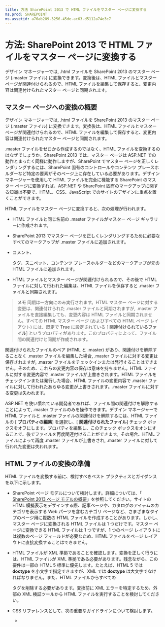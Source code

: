 ```yaml
---
title: 方法 SharePoint 2013 で HTML ファイルをマスター ページに変換する
ms.prod: SHAREPOINT
ms.assetid: a76ab289-3256-45de-ac63-d5112a74e3c7
---
```



# 方法: SharePoint 2013 で HTML ファイルをマスター ページに変換する
デザイン マネージャーでは, .html ファイルを SharePoint 2013 のマスター ページ (.master ファイル) に変換できます。変換後は、HTML ファイルとマスター ページが関連付けられるので、HTML ファイルを編集して保存すると、変更内容は関連付けられたマスター ページと同期されます。
## マスター ページへの変換の概要
<a name="Introduction"> </a>

デザイン マネージャーでは, .html ファイルを SharePoint 2013 のマスター ページ (.master ファイル) に変換できます。変換後は、HTML ファイルとマスター ページが関連付けられるので、HTML ファイルを編集して保存すると、変更内容は関連付けられたマスター ページと同期されます。
  
    
    
.master ファイルをゼロから作成するのではなく、HTML ファイルを変換するのはなぜでしょうか。SharePoint 2013 では、マスター ページは ASP.NET での動作とまったく同様に動作しますが、SharePoint でマスター ページを正しくレンダリングするには、SharePoint 固有のコントロールやコンテンツ プレースホルダーなど特定の要素がそのページ上に存在している必要があります。デザイン マネージャーを使用して HTML ファイルを完全に機能する SharePoint のマスター ページに変換すれば、ASP.NET や SharePoint 固有のマークアップに関する知識は不要で、HTML、CSS、JavaScript でのサイトのデザインに重点を置くことができます。
  
    
    
HTML ファイルをマスター ページに変換すると、次の処理が行われます。
  
    
    

- HTML ファイルと同じ名前の .master ファイルがマスター ページ ギャラリーに作成されます。
    
  
- SharePoint 2013 でマスター ページを正しくレンダリングするために必要なすべてのマークアップが .master ファイルに追加されます。
    
  
- コメント、 **<div>** タグ、スニペット、コンテンツ プレースホルダーなどのマークアップが元の HTML ファイルに追加されます。
    
  
- HTML ファイルとマスター ページが関連付けられるので、その後で HTML ファイルに対して行われた編集は、HTML ファイルを保存すると .master ファイルと同期されます。
    
  

> **メモ**
> 同期は一方向にのみ実行されます。HTML マスター ページに対する変更は、関連付けられた .master ファイルと同期されますが, .master ファイルを直接編集しても、変更内容は HTML ファイルと同期されません。すべての HTML マスター ページ (およびすべての HTML ページ レイアウト) には、既定で **True** に設定されている [ **関連付けられているファイル**] というプロパティがあります。このプロパティによって、ファイル間の関連付けと同期が作成されます。 
  
    
    

関連付けられたファイルのペア (HTML と .master) があり、関連付けを解除することなく .master ファイルを編集した場合, .master ファイルに対する変更は保存されますが, .master ファイルをチェックインまたは発行することはできません。そのため、これらの変更内容の保存は意味を持ちません。HTML ファイルに対する変更内容で .master ファイルが上書きされます。HTML ファイルをチェックインまたは発行した場合、HTML ファイルの変更内容で .master ファイルに対して行われたあらゆる変更が上書きされます。.master ファイルに対する変更は失われます。
  
    
    
ASP.NET を使い慣れている開発者であれば、ファイル間の関連付けを解除することによって, .master ファイルのみを操作できます。デザイン マネージャーで HTML ファイルと .master ファイルの関連付けを解除するには、HTML ファイルの [ **プロパティの編集**] を選択し、[ **関連付けられたファイル**] チェック ボックスをオフにします。プロパティを編集し、このチェック ボックスをオンにすることで、後でファイルを再度関連付けることができます。その場合、HTML ファイルによって再度 .master ファイルが上書きされ, .master ファイルに対して行われた変更は失われます。
  
    
    

## HTML ファイルの変換の準備
<a name="Prepare"> </a>

HTML ファイルを変換する前に、検討すべきベスト プラクティスとガイダンスを以下に示します。
  
    
    

- SharePoint ページ モデルについて検討します。詳細については、「 [SharePoint 2013 ページ モデルの概要](overview-of-the-sharepoint-2013-page-model.md)」を参照してください。サイトの HTML 模擬表示をデザインする際、記事ページや、カタログのアイテムのカテゴリを表示する Web パーツを含むカテゴリ ページなど、さまざまなタイプのページ用に複数の HTML ファイルを作成することがあります。しかし、マスター ページに変換される HTML ファイルは 1 つだけです。マスター ページに変換できる HTML ファイルは 1 つですが、1 つのページ レイアウトには複数のページ フィールドが必要なため、HTML ファイルをページ レイアウトに直接変換することはできません。
    
  
- HTML ファイルが XML 準拠であることを確認します。変換を正しく行うには、HTML ファイルが XML 準拠である必要があります。残念ながら、この要件は一部の HTML 5 標準に優先します。たとえば、HTML 5 では **doctype** を小文字で指定できますが、XML では **doctype** は大文字でなければなりません。また、HTML ファイルからすべての **<form>** タグを削除する必要があります。変換前に XML エラーを特定するため、外部の XML 検証ツールから HTML ファイルを実行することを検討してください。
    
  
- CSS リファレンスとして、次の重要なガイドラインについて検討します。
    
  - **<style>** ブロックを **<head>** タグ内に配置しないでください。これらのスタイルは変換時に削除されます。代わりに、HTML ファイルから外部の CSS ファイルにリンクしてください。
    
  
  - Web フォントを使用しない場合は、 `ms-design-css-conversion="no"` を **<CSS link>** タグに追加します。
    
  
  - **<body>**、 **<div>**、 **< img>** などの一般的な HTML タグへのスタイルの適用は慎重に行ってください。リボンを含む、SharePoint デザイン内のすべてのものが **<body>** タグ内に含まれます。通常、 **<body>** タグに適用するスタイルには、代わりに **<div id="s4-bodyContainer">** に適用することを検討してください。これは、SharePoint 2013 でページの本体に使用されるタグです。また、SharePoint 2013 では、使用する多くの画像が **<img>** タグに適用されるすべてのスタイルによって影響を受けます。
    
  
  - 多くのデザイナーは、クラスを **<ul>** および **<li>** 要素に適用することによって、ナビゲーションのスタイルを設定します。しかし、SharePoint 2013 では動的ナビゲーション コントロールが使用され、ユーザーはそれをスニペット ギャラリーからマスター ページに追加できます。SharePoint 2013 のナビゲーション コントロールに既定で適用されるスタイルは、上書きする必要があります。
    
  
- ファイルの命名に関する次の潜在的な問題について検討します。
    
  - Index.html と Index.htm がある場合、これらのファイルの .master ファイルは同じ名前になります。
    
  
  - Design/Index.html と Design/SubDesign/Index.html がある場合、これらのファイルはどちらもそれぞれ別個の .master ファイルに変換できますが、デザイン マネージャーのマスター ページの一覧ではどちらも Index.html として表示されます。両者を明確にするには、各ファイルの省略記号ボタンをクリックまたは選択して、フル パスを表示します。
    
  
- JavaScript ウィジェットを追加する場合は、 **<script>** 開始タグを単独で行に配置します。
    
  ```
  
  <script>
  (function( …

  ```


    次のように、同じ行に配置しないでください。
    


  ```
  
  <Script> (function( …
  ```

- JQuery ライブラリへの参照 (外部参照) は **</head>** タグの前に配置する必要があります。
    
  

## HTML ファイルをマスター ページに変換する
<a name="Convert"> </a>

HTML ファイルを変換する前に、まず、HTML ファイルを含む、すべてのデザイン ファイルをアップロードする必要があります。詳細については、「 [[方法]: SharePoint 2013 マスター ページ ギャラリーへのネットワーク ドライブの割り当て](how-to-map-a-network-drive-to-the-sharepoint-2013-master-page-gallery.md)」を参照してください。
  
    
    

### HTML ファイルを .master ファイルに変換するには


1. 発行サイトに移動します。
    
  
2. ページの右上隅で [ **設定**] を選択し、[ **デザイン マネージャー**] を選択します。
    
  
3. デザイン マネージャーの左側のナビゲーション ウィンドウで、[ **マスター ページの編集**] を選択します。
    
  
4. [ **HTML ファイルを SharePoint マスター ページに変換**] を選択します。
    
  
5. [ **メディアの選択**] ダイアログ ボックスで、変換する HTML ファイルを参照して選択します。
    
    > **メモ**
      > デザイン ファイルをアップロードする場合は、1 つのデザインに関連付けられたすべてのファイルをマスター ページ ギャラリー内のそれぞれのフォルダーに保持する必要があります。デザイン フォルダーをマッピングされたネットワーク ドライブにコピーすると、マスター ページ ギャラリーには作成したすべてのフォルダー構造が維持されます。 
6. [ **挿入**] を選択します。
    
    ここで、SharePoint 2013 によって、HTML ファイルが同じ名前の .master ファイルに変換されます。
    
    デザイン マネージャーに HTML ファイルが表示され、[状態] 列には次の 2 つの状態のどちらかが表示されます。
    
  - エラー
    
  
  - **正常に変換されました**
    
  
7. [状態] 列のリンクをクリックして、ファイルをプレビューするか、マスター ページに関するエラーまたは警告を表示します。
    
    エラー
    
    エラーと警告への対応の詳細については、「 [SharePoint 2013 でページをプレビューしているときのエラーと警告を解決する方法](how-to-resolve-errors-and-warnings-when-previewing-a-page-in-sharepoint-2013.md)」を参照してください。
    
    さまざまなページを持つマスター ページのプレビューの詳細については、「 [方法: SharePoint 2013 デザイン マネージャーでプレビュー ページを変更する](how-to-change-the-preview-page-in-sharepoint-2013-design-manager.md)」を参照してください。
    
    プレビュー ページの右上隅には、[スニペット] リンクもあります。このリンクをクリックすると、スニペット ギャラリーが開きます。スニペット ギャラリーでは、デザインの静的コントロールまたは模擬表示コントロールを動的 SharePoint コントロールと置き換えることができます。詳細については、「 [SharePoint 2013 デザイン マネージャー スニペット](sharepoint-2013-design-manager-snippets.md)」を参照してください。
    
  
8. エラーを修正するには、HTML エディターを使用して、マッピングされたドライブ内の HTML ファイルを開いて編集することにより、サーバー上に直接置かれている HTML ファイルを編集します。HTML ファイルを保存するたびに、すべての変更内容が関連付けられた .master ファイルと同期されます。
    
  
9. マスター ページが正常にプレビューされた後は、HTML ファイルに **<div>** タグが追加されています。 **<div>** タグを表示するには、ページ下部までスクロールしなければならないことがあります。
    
    この **<div>** はメイン コンテンツ ブロックで、 **ContentPlaceHolderMain** というコンテンツ プレースホルダー内に置かれます。実行時に閲覧者がサイトを参照してページを要求すると、このコンテンツ プレースホルダーには、一致するコンテンツ領域内にコンテンツを含むページ レイアウトのコンテンツが設定されます。この **<div>** は、マスター ページ上にページ レイアウトを表示させる場所に位置付ける必要があります。
    
    HTML ファイルにページ本体の静的コンテンツまたは模擬表示コンテンツが含まれる場合、ここでその静的コンテンツを HTML マスター ページから削除して、ページ レイアウト、ページ フィールド コントロール、スニペット、表示テンプレートなど、SharePoint ページ モデルの他の要素にこれらのスタイルを適用するプロセスを開始します。たとえば、「 [[方法]: SharePoint 2013 でページ レイアウトを作成する方法](how-to-create-a-page-layout-in-sharepoint-2013.md)」を参照してください。
    
  

## 変換後の HTML ファイルの理解
<a name="Understand"> </a>

HTML ファイルをマスター ページに変換すると、多数のマークアップ行が HTML ファイルに追加されます。このマークアップの大部分は無視しても問題はなく、ブラウザーでソースを表示したときにサイトの最終的なマークアップに表示されませんが、HTML ファイルを SharePoint が実際に使用する .master ファイルに変換する上では、このマークアップは重要です。HTML ファイルに対する変更を保存するたびに、この SharePoint マークアップにより、関連付けられた .master ファイルに対して同じ変更をバックグラウンドで行うことができます。
  
    
    
追加されるマークアップには、 **<head>** タグの前または中に含まれるタグ、スニペット、コンテンツ プレースホルダーなどがあります。大部分のマークアップは、コメント タグに囲まれていますが、HTML ファイルに対する変更を保存するたびに、その中の ASP.NET マークアップを使用できるよう、変換プロセスによってコメントが取り除かれます。
  
    
    

### マークアップの種類

HTML ファイルに追加されるマークアップの種類の分類を以下に示します。
  
    
    

- **ドキュメント プロパティ** - **<mso>** タグには、ファイル自体と, .master ファイルへの変換を正常に行うために必要ないくつかのプロパティに関する情報などの SharePoint メタデータが含まれます。
    
  ```HTML
  
<mso:CustomDocumentProperties>
<mso:HtmlDesignFromMaster msdt:dt="string"></mso:HtmlDesignFromMaster>
<mso:HtmlDesignStatusAndPreview msdt:dt="string">http://[server_name]/sites/PubSite/_catalogs/masterpage/[site_name]/index.html, Conversion successful.</mso:HtmlDesignStatusAndPreview>
<mso:ContentTypeId msdt:dt="string">0x0101000F1C8B9E0EB4BE489F09807B2C53288F0054AD6EF48B9F7B45A142F8173F171BD10003D357F861E29844953D5CAA1D4D8A3A0084F0F9C7FCB65541A59990D173DA60FA</mso:ContentTypeId>
<mso:HtmlDesignAssociated msdt:dt="string">1</mso:HtmlDesignAssociated>
<mso:HtmlDesignConversionSucceeded msdt:dt="string">True</mso:HtmlDesignConversionSucceeded>
</mso:CustomDocumentProperties>
  ```

- **SharePoint 名前空間登録** - **<SPM>** タグ ("SharePoint マークアップ") により、SharePoint 名前空間を登録する行が追加されます。
    
  ```HTML
  
<!--SPM:<%@Register Tagprefix="SharePoint" Namespace="Microsoft.SharePoint.WebControls" Assembly="Microsoft.SharePoint, Version=15.0.0.0, Culture=neutral, PublicKeyToken=71e9bce111e9429c"%>-->
        <!--SPM:<%@Register Tagprefix="WebPartPages" Namespace="Microsoft.SharePoint.WebPartPages" Assembly="Microsoft.SharePoint, Version=15.0.0.0, Culture=neutral, PublicKeyToken=71e9bce111e9429c"%>-->
  ```

- **コメント** - **<CS>** および **<CE>** ("コメント開始" と "コメント終了") タグは、変換プロセスで無視されます。これらのタグは、マークアップ行の解析に役立ちます。
    
  ```HTML
  
<!--CS: Start Page Head Contents Snippet-->
…
<!--CE: End Page Head Contents Snippet-->

  <!--CS: Start Ribbon Snippet-->
…
<!--CE: End Ribbon Snippet-->

<!--CS: Start PlaceHolderMain Snippet-->
…
<!--CE: End PlaceHolderMain Snippet-->
  ```

- **スニペット** - **<MS>** および **<ME>** ("マークアップ開始" と "マークアップ終了") タグには、SharePoint コントロールまたはスニペットの開始と終了が含まれます。スニペットとは、SharePoint 機能をページに追加する SharePoint コントロールです。スニペット ギャラリーを使用して、ユーザー自身でスニペットを追加できます。詳細については、「 [SharePoint 2013 デザイン マネージャー スニペット](sharepoint-2013-design-manager-snippets.md)」を参照してください。
    
  ```HTML
  
<!--MS:<SharePoint:RobotsMetaTag runat="server">-->
        <!--ME:</SharePoint:RobotsMetaTag>-->
        <!--MS:<SharePoint:PageTitle runat="server">-->
            <!--MS:<asp:ContentPlaceHolder id="PlaceHolderPageTitle" runat="server">-->
                <!--MS:<SharePoint:ProjectProperty Property="Title" runat="server">-->
                <!--ME:</SharePoint:ProjectProperty>-->
            <!--ME:</asp:ContentPlaceHolder>-->
        <!--ME:</SharePoint:PageTitle>-->
        <!--MS:<SharePoint:StartScript runat="server">-->
        <!--ME:</SharePoint:StartScript>-->
        <!--MS:<SharePoint:CssLink runat="server" Version="15">-->
        <!--ME:</SharePoint:CssLink>-->
        <!--MS:<SharePoint:CacheManifestLink runat="server">-->
        <!--ME:</SharePoint:CacheManifestLink>-->
        <!--MS:<SharePoint:PageRenderMode runat="server" RenderModeType="Standard">-->
        <!--ME:</SharePoint:PageRenderMode>-->
        <!--MS:<SharePoint:ScriptLink language="javascript" name="core.js" OnDemand="true" runat="server" Localizable="false">-->
        <!--ME:</SharePoint:ScriptLink>-->
        <!--MS:<SharePoint:ScriptLink language="javascript" name="menu.js" OnDemand="true" runat="server" Localizable="false">-->
        <!--ME:</SharePoint:ScriptLink>-->
        <!--MS:<SharePoint:ScriptLink language="javascript" name="callout.js" OnDemand="true" runat="server" Localizable="false">-->
        <!--ME:</SharePoint:ScriptLink>-->
        <!--MS:<SharePoint:ScriptLink language="javascript" name="sharing.js" OnDemand="true" runat="server" Localizable="false">-->
        <!--ME:</SharePoint:ScriptLink>-->
        <!--MS:<SharePoint:ScriptLink language="javascript" name="suitelinks.js" OnDemand="true" runat="server" Localizable="false">-->
        <!--ME:</SharePoint:ScriptLink>-->
        <!--MS:<SharePoint:CustomJSUrl runat="server">-->
        <!--ME:</SharePoint:CustomJSUrl>-->
        <!--MS:<SharePoint:SoapDiscoveryLink runat="server">-->
        <!--ME:</SharePoint:SoapDiscoveryLink>-->
        <!--MS:<SharePoint:AjaxDelta id="DeltaPlaceHolderAdditionalPageHead" Container="false" runat="server">-->
            <!--MS:<asp:ContentPlaceHolder id="PlaceHolderAdditionalPageHead" runat="server">-->
            <!--ME:</asp:ContentPlaceHolder>-->
            <!--MS:<SharePoint:DelegateControl runat="server" ControlId="AdditionalPageHead" AllowMultipleControls="true">-->
            <!--ME:</SharePoint:DelegateControl>-->
            <!--MS:<asp:ContentPlaceHolder id="PlaceHolderBodyAreaClass" runat="server">-->
            <!--ME:</asp:ContentPlaceHolder>-->
        <!--ME:</SharePoint:AjaxDelta>-->
        <!--MS:<SharePoint:CssRegistration Name="Themable/corev15.css" runat="server">-->
        <!--ME:</SharePoint:CssRegistration>-->
        <!--MS:<SharePoint:AjaxDelta id="DeltaSPWebPartManager" runat="server">-->
            <!--MS:<WebPartPages:SPWebPartManager runat="server">-->
            <!--ME:</WebPartPages:SPWebPartManager>-->
        <!--ME:</SharePoint:AjaxDelta>-->
  ```

- **プレビュー ブロック** - **<PS>** および **<PE>** ("プレビュー開始" と "プレビュー終了") タグは、設計時のプレビューにのみ影響を与えるため編集する必要がない HTML コードのセクションを囲みます。これらのプレビュー セクションは、SharePoint コントロールまたはスニペットの挿入時のスナップショットです。プレビューを使用することによって、クライアント側の HTML エディターで HTML ファイルに対してより有効に作業できるようになります。ただし、そのプレビューでコンテンツまたはスタイル設定を変更しても、SharePoint が最終的に使用する .master ファイルに対する効果は長続きしません。スニペットにスタイルを設定するには、SharePoint スタイルを指定し、独自のカスタム CSS で上書きする必要があります。
    
  ```HTML
  
<!--PS: Start of READ-ONLY PREVIEW (do not modify) -->
<div class="DefaultContentBlock" style="background:rgb(0, 114, 198); color:white; width:100%; padding:8px; height:64px; overflow:hidden;">The SharePoint ribbon will be here when your file is either previewed on or applied to your site.</div>
<!--PE: End of READ-ONLY PREVIEW -->
  ```

- **SharePoint ID** - 変換時に HTML ファイルに追加されるスニペットのうち 2 つ (Page Head Contents スニペットと SharePoint Ribbon) には、SharePoint ID、すなわち SID (それぞれ 00 と 02) が関連付けられています。これらの ID を使用して、スニペットを短縮し、ページ内の HTML を読みやすくすることができます。
    
  ```HTML
  
<!--SID:00 -->

<!--SID:02 {Ribbon}-->
  ```


### 追加されるスニペット

HTML ファイルに追加されるスニペットのうち 2 つについて理解することが重要です。これらのスニペットは変換時に自動的に追加されますが、スニペット ギャラリーから追加することはできません。
  
    
    

- **Ribbon** - コンテンツ作成者がページを作成し、SharePoint サイトにコンテンツを作成できるようにするには、マスター ページにリボンと SharePoint 2013 で新たに導入された "スィート ナビゲーション" が必要です。リボンはセキュリティトリミング スニペットに含まれるため、閲覧者がサイトを参照すると、リボンは認証されたユーザーにのみ表示され、匿名ユーザーには表示されません。リボンをページ上のさまざまな位置に移動したり、既定の CSS クラスを上書きしてスタイルを設定したりできますが、リボン内に含まれる ([サイト操作] メニューなどの) コンポーネントを移動したり、並べ替えたりすることはお勧めしません。
    
  ```HTML
  
<!--MS:<SharePoint:SPSecurityTrimmedControl runat="server" AuthenticationRestrictions="AnonymousUsersOnly">-->
<!--MS:<wssucw:Welcome runat="server" EnableViewState="false">-->
<!--ME:</wssucw:Welcome>-->
<!--ME:</SharePoint:SPSecurityTrimmedControl>-->
  ```

- **ContentPlaceHolderMain** - 変換プロセスによって、 **<div id="s4-bodyContainer">** タグの一番下、終了 **</body>** タグの前に、 **PlaceHolderMain** というコンテンツ プレースホルダーが挿入されます。このスニペットの内側は境界線が黒く、黄色い **<div>** で、HTML エディターのデザイン ビューまたはデザイン マネージャーのサーバー側プレビューに表示されます。
    
    この **<div>** は、ページ レイアウトとページで指定されたコンテンツが表示される領域を表します。 **PlaceHolderMain** スニペットをページ レイアウトによって設定されるマスター ページ内の場所、つまりサイトのすべてのページで同じというわけではないサイト デザインの領域に移動する必要があります。
    


  ```HTML
  
<!--CS: Start PlaceHolderMain Snippet-->
                    <!--SPM:<%@Register Tagprefix="SharePoint" Namespace="Microsoft.SharePoint.WebControls" Assembly="Microsoft.SharePoint, Version=15.0.0.0, Culture=neutral, PublicKeyToken=71e9bce111e9429c"%>-->
                    <!--MS:<SharePoint:AjaxDelta ID="DeltaPlaceHolderMain" IsMainContent="true" runat="server">-->
                        <!--MS:<asp:ContentPlaceHolder ID="PlaceHolderMain" runat="server">-->
                            <div class="DefaultContentBlock" style="border:medium black solid; background:yellow; color:black; margin:20px; padding:10px;">
            This div, which you should delete, represents the content area that your Page Layouts and pages will fill. Design your Master Page around this content placeholder.
        
                            </div>
                        <!--ME:</asp:ContentPlaceHolder>-->
                    <!--ME:</SharePoint:AjaxDelta>-->
                    <!--CE: End PlaceHolderMain Snippet-->
  ```


## 例
<a name="Reference"> </a>

マスター ページへの変換後に HTML ファイルに追加されるマークアップの例を以下に示します。
  
    
    

### <head> タグに追加されるマークアップ


```HTML

<head>
        <meta http-equiv="X-UA-Compatible" content="IE=10" />
        <!--CS: Start Page Head Contents Snippet-->
        <!--SPM:<%@Register Tagprefix="SharePoint" Namespace="Microsoft.SharePoint.WebControls" Assembly="Microsoft.SharePoint, Version=15.0.0.0, Culture=neutral, PublicKeyToken=71e9bce111e9429c"%>-->
        <!--SPM:<%@Register Tagprefix="WebPartPages" Namespace="Microsoft.SharePoint.WebPartPages" Assembly="Microsoft.SharePoint, Version=15.0.0.0, Culture=neutral, PublicKeyToken=71e9bce111e9429c"%>-->
        <!--SID:00 -->
        <meta name="GENERATOR" content="Microsoft SharePoint" />
        <meta http-equiv="Content-type" content="text/html; charset=utf-8" />
        <meta http-equiv="Expires" content="0" />
        <!--MS:<SharePoint:RobotsMetaTag runat="server">-->
        <!--ME:</SharePoint:RobotsMetaTag>-->
        <!--MS:<SharePoint:PageTitle runat="server">-->
            <!--MS:<asp:ContentPlaceHolder id="PlaceHolderPageTitle" runat="server">-->
                <!--MS:<SharePoint:ProjectProperty Property="Title" runat="server">-->
                <!--ME:</SharePoint:ProjectProperty>-->
            <!--ME:</asp:ContentPlaceHolder>-->
        <!--ME:</SharePoint:PageTitle>-->
        <!--MS:<SharePoint:StartScript runat="server">-->
        <!--ME:</SharePoint:StartScript>-->
        <!--MS:<SharePoint:CssLink runat="server" Version="15">-->
        <!--ME:</SharePoint:CssLink>-->
        <!--MS:<SharePoint:CacheManifestLink runat="server">-->
        <!--ME:</SharePoint:CacheManifestLink>-->
        <!--MS:<SharePoint:PageRenderMode runat="server" RenderModeType="Standard">-->
        <!--ME:</SharePoint:PageRenderMode>-->
        <!--MS:<SharePoint:ScriptLink language="javascript" name="core.js" OnDemand="true" runat="server" Localizable="false">-->
        <!--ME:</SharePoint:ScriptLink>-->
        <!--MS:<SharePoint:ScriptLink language="javascript" name="menu.js" OnDemand="true" runat="server" Localizable="false">-->
        <!--ME:</SharePoint:ScriptLink>-->
        <!--MS:<SharePoint:ScriptLink language="javascript" name="callout.js" OnDemand="true" runat="server" Localizable="false">-->
        <!--ME:</SharePoint:ScriptLink>-->
        <!--MS:<SharePoint:ScriptLink language="javascript" name="sharing.js" OnDemand="true" runat="server" Localizable="false">-->
        <!--ME:</SharePoint:ScriptLink>-->
        <!--MS:<SharePoint:ScriptLink language="javascript" name="suitelinks.js" OnDemand="true" runat="server" Localizable="false">-->
        <!--ME:</SharePoint:ScriptLink>-->
        <!--MS:<SharePoint:CustomJSUrl runat="server">-->
        <!--ME:</SharePoint:CustomJSUrl>-->
        <!--MS:<SharePoint:SoapDiscoveryLink runat="server">-->
        <!--ME:</SharePoint:SoapDiscoveryLink>-->
        <!--MS:<SharePoint:AjaxDelta id="DeltaPlaceHolderAdditionalPageHead" Container="false" runat="server">-->
            <!--MS:<asp:ContentPlaceHolder id="PlaceHolderAdditionalPageHead" runat="server">-->
            <!--ME:</asp:ContentPlaceHolder>-->
            <!--MS:<SharePoint:DelegateControl runat="server" ControlId="AdditionalPageHead" AllowMultipleControls="true">-->
            <!--ME:</SharePoint:DelegateControl>-->
            <!--MS:<asp:ContentPlaceHolder id="PlaceHolderBodyAreaClass" runat="server">-->
            <!--ME:</asp:ContentPlaceHolder>-->
        <!--ME:</SharePoint:AjaxDelta>-->
        <!--MS:<SharePoint:CssRegistration Name="Themable/corev15.css" runat="server">-->
        <!--ME:</SharePoint:CssRegistration>-->
        <!--MS:<SharePoint:AjaxDelta id="DeltaSPWebPartManager" runat="server">-->
            <!--MS:<WebPartPages:SPWebPartManager runat="server">-->
            <!--ME:</WebPartPages:SPWebPartManager>-->
        <!--ME:</SharePoint:AjaxDelta>-->
        <!--CE: End Page Head Contents Snippet-->
        <meta http-equiv="Content-Type" content="text/html; charset=utf-8" />
        <!--DC:Business Solutions-->
        <link rel="stylesheet" href="css/style.css" type="text/css" charset="utf-8" />
        <!--[if lte IE 7]>
  <link rel="stylesheet" href="css/ie.css" type="text/css" charset="utf-8"/> 
 <![endif]-->
        <!--[if gte mso 9]><xml>
<mso:CustomDocumentProperties>
<mso:HtmlDesignFromMaster msdt:dt="string"></mso:HtmlDesignFromMaster>
<mso:HtmlDesignStatusAndPreview msdt:dt="string">http://[server_name]/sites/PubSite/_catalogs/masterpage/[site_name]/index.html, Conversion successful.</mso:HtmlDesignStatusAndPreview>
<mso:ContentTypeId msdt:dt="string">0x0101000F1C8B9E0EB4BE489F09807B2C53288F0054AD6EF48B9F7B45A142F8173F171BD10003D357F861E29844953D5CAA1D4D8A3A0084F0F9C7FCB65541A59990D173DA60FA</mso:ContentTypeId>
<mso:HtmlDesignAssociated msdt:dt="string">1</mso:HtmlDesignAssociated>
<mso:HtmlDesignConversionSucceeded msdt:dt="string">True</mso:HtmlDesignConversionSucceeded>
</mso:CustomDocumentProperties>
</xml><![endif]-->
    </head>

```


### 開始 <body> タグの後に追加されるマークアップ


#### Ribbon スニペット


```HTML

<!--CS: Start Ribbon Snippet-->
        <!--SPM:<%@Register Tagprefix="SharePoint" Namespace="Microsoft.SharePoint.WebControls" Assembly="Microsoft.SharePoint, Version=15.0.0.0, Culture=neutral, PublicKeyToken=71e9bce111e9429c"%>-->
        <!--SPM:<%@Register Tagprefix="wssucw" TagName="Welcome" Src="~/_controltemplates/15/Welcome.ascx"%>-->
        <!--MS:<SharePoint:SPSecurityTrimmedControl runat="server" HideFromSearchCrawler="true" EmitDiv="true">-->
            <div id="TurnOnAccessibility" style="display:none" class="s4-notdlg noindex">
                <a id="linkTurnOnAcc" href="#" class="ms-accessible ms-acc-button" onclick="SetIsAccessibilityFeatureEnabled(true);UpdateAccessibilityUI();document.getElementById('linkTurnOffAcc').focus();return false;">
                    <!--MS:<SharePoint:EncodedLiteral runat="server" text="&amp;lt;%$Resources:wss,master_turnonaccessibility%&amp;gt;" EncodeMethod="HtmlEncode">-->
                    <!--ME:</SharePoint:EncodedLiteral>-->
                </a>
            </div>
            <div id="TurnOffAccessibility" style="display:none" class="s4-notdlg noindex">
                <a id="linkTurnOffAcc" href="#" class="ms-accessible ms-acc-button" onclick="SetIsAccessibilityFeatureEnabled(false);UpdateAccessibilityUI();document.getElementById('linkTurnOnAcc').focus();return false;">
                    <!--MS:<SharePoint:EncodedLiteral runat="server" text="&amp;lt;%$Resources:wss,master_turnoffaccessibility%&amp;gt;" EncodeMethod="HtmlEncode">-->
                    <!--ME:</SharePoint:EncodedLiteral>-->
                </a>
            </div>
        <!--ME:</SharePoint:SPSecurityTrimmedControl>-->
        <div id="ms-designer-ribbon">
            <!--SID:02 {Ribbon}-->
            <!--PS: Start of READ-ONLY PREVIEW (do not modify) --><div class="DefaultContentBlock" style="background:rgb(0, 114, 198); color:white; width:100%; padding:8px; height:64px; overflow:hidden;">The SharePoint ribbon will be here when your file is either previewed on or applied to your site.</div><!--PE: End of READ-ONLY PREVIEW -->
        </div>
        <!--MS:<SharePoint:SPSecurityTrimmedControl runat="server" AuthenticationRestrictions="AnonymousUsersOnly">-->
            <!--MS:<wssucw:Welcome runat="server" EnableViewState="false">-->
            <!--ME:</wssucw:Welcome>-->
        <!--ME:</SharePoint:SPSecurityTrimmedControl>-->
        <!--CE: End Ribbon Snippet-->

```


#### 2 つの SharePoint <div> タグ


```HTML

<div id="s4-workspace">
            <div id="s4-bodyContainer">

```


### 終了 </body> タグと 2 つの終了 </div> タグの前に追加されるマークアップ


```HTML

<div data-name="ContentPlaceHolderMain">
                    <!--CS: Start PlaceHolderMain Snippet-->
                    <!--SPM:<%@Register Tagprefix="SharePoint" Namespace="Microsoft.SharePoint.WebControls" Assembly="Microsoft.SharePoint, Version=15.0.0.0, Culture=neutral, PublicKeyToken=71e9bce111e9429c"%>-->
                    <!--MS:<SharePoint:AjaxDelta ID="DeltaPlaceHolderMain" IsMainContent="true" runat="server">-->
                        <!--MS:<asp:ContentPlaceHolder ID="PlaceHolderMain" runat="server">-->
                            <div class="DefaultContentBlock" style="border:medium black solid; background:yellow; color:black; margin:20px; padding:10px;">
            This div, which you should delete, represents the content area that your Page Layouts and pages will fill. Design your Master Page around this content placeholder.
        
                            </div>
                        <!--ME:</asp:ContentPlaceHolder>-->
                    <!--ME:</SharePoint:AjaxDelta>-->
                    <!--CE: End PlaceHolderMain Snippet-->
                </div>

```


## その他の技術情報
<a name="Additional"> </a>


-  [SharePoint 2013 のデザイン マネージャーの概要](overview-of-design-manager-in-sharepoint-2013.md)
    
  
-  [[方法]: SharePoint 2013 でページ レイアウトを作成する方法](how-to-create-a-page-layout-in-sharepoint-2013.md)
    
  
-  [SharePoint 2013 デザイン マネージャー スニペット](sharepoint-2013-design-manager-snippets.md)
    
  

